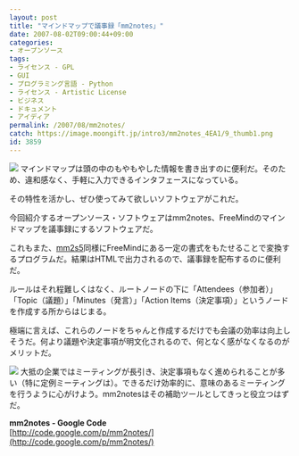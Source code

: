 ```yaml
---
layout: post
title: "マインドマップで議事録「mm2notes」"
date: 2007-08-02T09:00:44+09:00
categories:
- オープンソース
tags: 
- ライセンス - GPL
- GUI
- プログラミング言語 - Python
- ライセンス - Artistic License
- ビジネス
- ドキュメント
- アイディア
permalink: /2007/08/mm2notes/
catch: https://image.moongift.jp/intro3/mm2notes_4EA1/9_thumb1.png
id: 3859
---
```

[![](https://image.moongift.jp/intro3/mm2notes_4EA1/10_thumb1.png)](https://image.moongift.jp/intro3/mm2notes_4EA1/103.png) マインドマップは頭の中のもやもやした情報を書き出すのに便利だ。そのため、違和感なく、手軽に入力できるインタフェースになっている。   
  
その特性を活かし、ぜひ使ってみて欲しいソフトウェアがこれだ。   
  
今回紹介するオープンソース・ソフトウェアはmm2notes、FreeMindのマインドマップを議事録にするソフトウェアだ。   
  
<!--more-->  
  
これもまた、[mm2s5](http://www.moongift.jp/2007/07/mm2s5/)同様にFreeMindにある一定の書式をもたせることで変換するプログラムだ。結果はHTMLで出力されるので、議事録を配布するのに便利だ。   
  
ルールはそれ程難しくはなく、ルートノードの下に「Attendees（参加者）」「Topic（議題）」「Minutes（発言）」「Action Items（決定事項）」というノードを作成する所からはじまる。   
  
極端に言えば、これらのノードをちゃんと作成するだけでも会議の効率は向上しそうだ。何より議題や決定事項が明文化されるので、何となく感がなくなるのがメリットだ。   
  
[![](https://image.moongift.jp/intro3/mm2notes_4EA1/9_thumb1.png)](https://image.moongift.jp/intro3/mm2notes_4EA1/95.png) 大抵の企業ではミーティングが長引き、決定事項もなく進められることが多い（特に定例ミーティングは）。できるだけ効率的に、意味のあるミーティングを行うように心がけよう。mm2notesはその補助ツールとしてきっと役立つはずだ。   
  
**mm2notes - Google Code**  
[http://code.google.com/p/mm2notes/](http://code.google.com/p/mm2notes/)